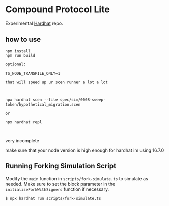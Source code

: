 # Compound Protocol Lite

Experimental [Hardhat](https://hardhat.org/) repo.


## how to use

```
npm install
npm run build

optional:

TS_NODE_TRANSPILE_ONLY=1

that will speed up ur scen runner a lot a lot



npx hardhat scen --file spec/sim/0008-sweep-token/hypothetical_migration.scen

or

npx hardhat repl



```

very incomplete


make sure that your node version is high enough for hardhat
im using 16.7.0


## Running Forking Simulation Script

Modify the `main` function in `scripts/fork-simulate.ts` to simulate as needed. Make sure to set the block parameter in the `initializeForkWithSigners` function if necessary.

```
$ npx hardhat run scripts/fork-simulate.ts
```
